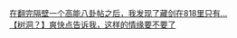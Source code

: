 [在翻完隔壁一个高能八卦帖之后，我发现了藏剑在818里只有…](http://tieba.baidu.com/p/3082574050?see_lz=1&pn=)   
[【树洞？】爽快点告诉我，这样的情缘要不要了](http://tieba.baidu.com/p/3082753208?see_lz=1&pn=)   
